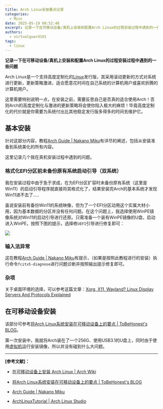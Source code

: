```yaml
---
title: Arch Linux安装要点记录
categories:
  - Misc
date: 2025-05-19 08:52:48
excerpt: 记录一下在可移动设备/真机上安装和配置Arch Linux的过程安装过程中遇到的一些问题
authors:
  - virtualguard101
tags:
  - linux
---
```


**记录一下在可移动设备/真机上安装和配置Arch Linux的过程安装过程中遇到的一些问题**

Arch Linux是一个支持高度定制化的[Linux](../../notes/tools/linux/misc.md)发行版，其采用滚动更新的方式对系统进行更新，更新策略激进，适合愿意花时间在自己系统的计算机用户或喜欢折腾的计算机用户。

这里需要特别说明一点，在安装之前，需要反思自己是否真的适合使用Arch！否则Arch的高度定制化与激进的更新策略将会使你陷入极大的麻烦！毕竟高度定制化的代价就是你需要为系统付出比其他稳定发行版多得多的时间去维护它。

<!-- more -->

## 基本安装

针对这部分内容，教程[Arch Guide | Nakano Miku](https://arch.icekylin.online/guide/)有详尽的阐述，包括从安装准备到系统美化的所有内容。

这里记录几个我在真机安装过程中遇到的问题。

### 格式化EFI分区前未备份原有系统启动引导（双系统）

我在安装过程中由于急于求成，在为EFI分区扩容时未备份原有系统（这里是Win11）的启动引导程序就直接将其格式化了，结果安装完Arch的基本系统才发现Win11进不去了.....

虽说安装前有备份Win11的系统映像，但为了一个EFI分区动用这个实属大材小用，因为基本数据的分区并没有任何问题。在这个问题上，我选择使用WinPE镜像系统对Win11的启动引导进行还原。只需准备一个装有WinPE镜像的U盘，启动进入WinPE，按照下图的提示，选择修`UEFI`引导进行修复即可：

![](https://i.imgur.com/8fTXOCP.jpeg)

### 输入法异常

这在教程[Arch Guide | Nakano Miku](https://arch.icekylin.online/guide/)有提示，（如果是按照此教程进行的安装）执行命令`fcitx5-diagnose`进行问题诊断并按照输出提示修复即可。

### 杂项

关于桌面环境的选择，可以参考这篇文章：[Xorg, X11, Wayland? Linux Display Servers And Protocols Explained
](https://linuxiac.com/xorg-x11-wayland-linux-display-servers-and-protocols-explained/)

## 在可移动设备安装

该部分可参考[将Arch Linux系统安装在可移动设备上的要点 | ToBeHonest's BLOG](https://b2og.com/archives/23)。

第一次安装中，我就将Arch装在了一个256G、使用USB3.1的U盘上，同时由于使用[虚拟机](https://arch.icekylin.online/guide/rookie/pre-virt.html)运行安装镜像，所以并没有碰到什么大问题。

---
**[参考文献]：**

- [在可移动设备上安装 Arch Linux | Arch Wiki](https://wiki.archlinuxcn.org/zh-sg/%E5%9C%A8%E5%8F%AF%E7%A7%BB%E5%8A%A8%E8%AE%BE%E5%A4%87%E4%B8%8A%E5%AE%89%E8%A3%85_Arch_Linux)

- [将Arch Linux系统安装在可移动设备上的要点 | ToBeHonest's BLOG](https://b2og.com/archives/23)

- [Arch Guide | Nakano Miku](https://arch.icekylin.online/guide/)

- [ArchLinuxTutorial | Arch Linux Studio](https://archlinuxstudio.github.io/ArchLinuxTutorial/#/)
